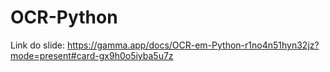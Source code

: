 # OCR-Python

Link do slide:
https://gamma.app/docs/OCR-em-Python-r1no4n51hyn32jz?mode=present#card-gx9h0o5iyba5u7z
